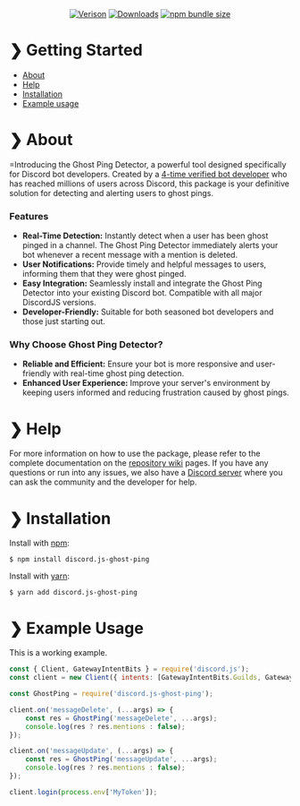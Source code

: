 <div align='center' >
	<a href='https://npmjs.com/package/discord.js-ghost-ping'><img src='https://img.shields.io/npm/v/discord.js-ghost-ping.svg?maxAge=3600' alt='Verison' ></a>
	<a href='https://npmjs.com/package/discord.js-ghost-ping'><img src='https://img.shields.io/npm/dt/discord.js-ghost-ping.svg?maxAge=3600' alt='Downloads' ></a>
	<a href='https://npmjs.com/package/discord.js-ghost-ping'><img src='https://img.shields.io/bundlephobia/minzip/discord.js-ghost-ping.svg?maxAge=3600' alt='npm bundle size'></a>
</div>

# ❯ **Getting Started** 

- [About](#-about)
- [Help](#-help)
- [Installation](#-installation)
- [Example usage](#-example-usage)

# ❯ **About**

=Introducing the Ghost Ping Detector, a powerful tool designed specifically for Discord bot developers. Created by a [4-time verified bot developer](https://liamskinner.co.uk) who has reached millions of users across Discord, this package is your definitive solution for detecting and alerting users to ghost pings.

### Features

- **Real-Time Detection:** Instantly detect when a user has been ghost pinged in a channel. The Ghost Ping Detector immediately alerts your bot whenever a recent message with a mention is deleted.
- **User Notifications:** Provide timely and helpful messages to users, informing them that they were ghost pinged.
- **Easy Integration:** Seamlessly install and integrate the Ghost Ping Detector into your existing Discord bot. Compatible with all major DiscordJS versions.
- **Developer-Friendly:** Suitable for both seasoned bot developers and those just starting out.

### Why Choose Ghost Ping Detector?

- **Reliable and Efficient:** Ensure your bot is more responsive and user-friendly with real-time ghost ping detection.
- **Enhanced User Experience:** Improve your server's environment by keeping users informed and reducing frustration caused by ghost pings.


# ❯ **Help**  

For more information on how to use the package, please refer to the complete documentation on the [repository wiki](https://github.com/ThatsLiamS/discord.js-ghost-ping/wiki) pages. If you have any questions or run into any issues, we also have a [Discord server](https://liamskinner.co.uk/discord) where you can ask the community and the developer for help.

# ❯ **Installation** 

Install with [npm](https://www.npmjs.com/):
```
$ npm install discord.js-ghost-ping
```

Install with [yarn](https://yarnpkg.com/):
```
$ yarn add discord.js-ghost-ping
```


# ❯ **Example Usage** 

 This is a working example.
```js
const { Client, GatewayIntentBits } = require('discord.js');
const client = new Client({ intents: [GatewayIntentBits.Guilds, GatewayIntentBits.GuildMessages] });

const GhostPing = require('discord.js-ghost-ping');

client.on('messageDelete', (...args) => {
	const res = GhostPing('messageDelete', ...args);
	console.log(res ? res.mentions : false);
});

client.on('messageUpdate', (...args) => {
	const res = GhostPing('messageUpdate', ...args);
	console.log(res ? res.mentions : false);
});

client.login(process.env['MyToken']);
```
